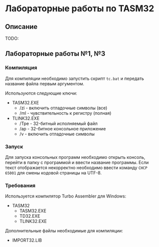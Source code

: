 # Лабораторные работы по TASM32

## Описание

TODO:

## Лабораторные работы №1, №3

### Компиляция

Для компиляции необходимо запустить скрипт `tc.bat` и передать название файла первым аргументом.

Используются следующие ключи:
- TASM32.EXE
  - /zi - включить отладочные символы (все)
  - /ml - чувствительность к регистру (полная)
- TLINK32.EXE
  - /Tpe - 32-битный исполняемый файл
  - /ap - 32-битное консольное приложение
  - /v - включить отладочные символы

### Запуск

Для запуска консольных программ необходимо открыть консоль, перейти в папку с программой и ввести название программы. Если текст отображается некорректно необходимо ввести команду `CHCP 65001` для смены кодовой страницы на UTF-8.

### Требования

Используется компилятор Turbo Assembler для Windows:
- TASM32
  - TASM32.EXE
  - TD32.EXE
  - TLINK32.EXE

Дополнительные файлы необходимые для компиляции:
- IMPORT32.LIB
